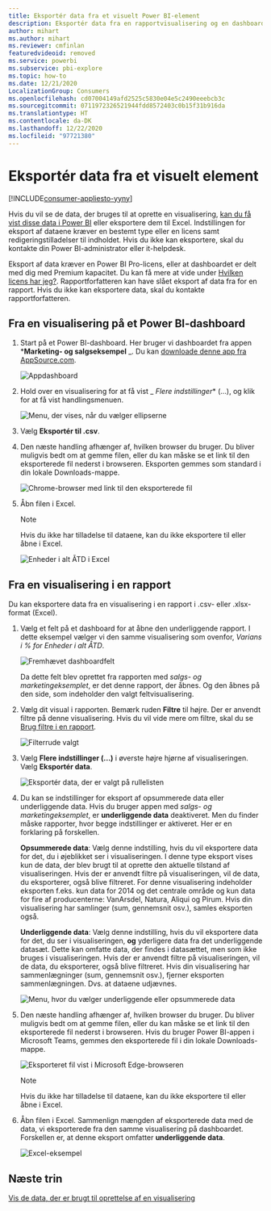 ```yaml
---
title: Eksportér data fra et visuelt Power BI-element
description: Eksportér data fra en rapportvisualisering og en dashboardvisualisering, og få dem vist i Excel.
author: mihart
ms.author: mihart
ms.reviewer: cmfinlan
featuredvideoid: removed
ms.service: powerbi
ms.subservice: pbi-explore
ms.topic: how-to
ms.date: 12/21/2020
LocalizationGroup: Consumers
ms.openlocfilehash: cd07004149afd2525c5830e04e5c2490eeebcb3c
ms.sourcegitcommit: 0711972326521944fdd8572403c0b15f31b916da
ms.translationtype: HT
ms.contentlocale: da-DK
ms.lasthandoff: 12/22/2020
ms.locfileid: "97721380"
---
```

# <a name="export-data-from-a-visual"></a>Eksportér data fra et visuelt element

[!INCLUDE[consumer-appliesto-yyny](../includes/consumer-appliesto-yyny.md)]


Hvis du vil se de data, der bruges til at oprette en visualisering, [kan du få vist disse data i Power BI](end-user-show-data.md) eller eksportere dem til Excel. Indstillingen for eksport af dataene kræver en bestemt type eller en licens samt redigeringstilladelser til indholdet. Hvis du ikke kan eksportere, skal du kontakte din Power BI-administrator eller it-helpdesk. 

Eksport af data kræver en Power BI Pro-licens, eller at dashboardet er delt med dig med Premium kapacitet. Du kan få mere at vide under [Hvilken licens har jeg?](end-user-license.md). Rapportforfatteren kan have slået eksport af data fra for en rapport. Hvis du ikke kan eksportere data, skal du kontakte rapportforfatteren.


## <a name="from-a-visual-on-a-power-bi-dashboard"></a>Fra en visualisering på et Power BI-dashboard

1. Start på et Power BI-dashboard. Her bruger vi dashboardet fra appen ***Marketing- og salgseksempel** _. Du kan [downloade denne app fra AppSource.com](https://appsource.microsoft.com/en-us/product/power-bi/microsoft-retail-analysis-sample.salesandmarketingsample
).

    ![Appdashboard](media/end-user-export/power-bi-dashboard.png)

2. Hold over en visualisering for at få vist _ *Flere indstillinger** (...), og klik for at få vist handlingsmenuen.

    ![Menu, der vises, når du vælger ellipserne](media/end-user-export/power-bi-option-menu.png)

3. Vælg **Eksportér til .csv**.

4. Den næste handling afhænger af, hvilken browser du bruger. Du bliver muligvis bedt om at gemme filen, eller du kan måske se et link til den eksporterede fil nederst i browseren. Eksporten gemmes som standard i din lokale Downloads-mappe. 

    ![Chrome-browser med link til den eksporterede fil](media/end-user-export/power-bi-dashboards-export.png)

5. Åbn filen i Excel. 

    > [!NOTE]
    > Hvis du ikke har tilladelse til dataene, kan du ikke eksportere til eller åbne i Excel.  

    ![Enheder i alt ÅTD i Excel](media/end-user-export/power-bi-excel.png)


## <a name="from-a-visual-in-a-report"></a>Fra en visualisering i en rapport
Du kan eksportere data fra en visualisering i en rapport i .csv- eller .xlsx-format (Excel). 

1. Vælg et felt på et dashboard for at åbne den underliggende rapport.  I dette eksempel vælger vi den samme visualisering som ovenfor, *Varians i % for Enheder i alt ÅTD*. 

    ![Fremhævet dashboardfelt](media/end-user-export/power-bi-export-tile.png)

    Da dette felt blev oprettet fra rapporten med *salgs- og marketingeksemplet*, er det denne rapport, der åbnes. Og den åbnes på den side, som indeholder den valgt feltvisualisering. 

2. Vælg dit visual i rapporten. Bemærk ruden **Filtre** til højre. Der er anvendt filtre på denne visualisering. Hvis du vil vide mere om filtre, skal du se [Brug filtre i en rapport](end-user-report-filter.md).

    ![Filterrude valgt](media/end-user-export/power-bi-export-filter-pane.png)


3. Vælg **Flere indstillinger (...)** i øverste højre hjørne af visualiseringen. Vælg **Eksportér data**.

    ![Eksportér data, der er valgt på rullelisten](media/end-user-export/power-bi-export-reports.png)

4. Du kan se indstillinger for eksport af opsummerede data eller underliggende data. Hvis du bruger appen med *salgs- og marketingeksemplet*, er **underliggende data** deaktiveret. Men du finder måske rapporter, hvor begge indstillinger er aktiveret. Her er en forklaring på forskellen.

    **Opsummerede data**: Vælg denne indstilling, hvis du vil eksportere data for det, du i øjeblikket ser i visualiseringen.  I denne type eksport vises kun de data, der blev brugt til at oprette den aktuelle tilstand af visualiseringen. Hvis der er anvendt filtre på visualiseringen, vil de data, du eksporterer, også blive filtreret. For denne visualisering indeholder eksporten f.eks. kun data for 2014 og det centrale område og kun data for fire af producenterne: VanArsdel, Natura, Aliqui og Pirum. Hvis din visualisering har samlinger (sum, gennemsnit osv.), samles eksporten også. 
  

    **Underliggende data**: Vælg denne indstilling, hvis du vil eksportere data for det, du ser i visualiseringen, **og** yderligere data fra det underliggende datasæt.  Dette kan omfatte data, der findes i datasættet, men som ikke bruges i visualiseringen. Hvis der er anvendt filtre på visualiseringen, vil de data, du eksporterer, også blive filtreret.  Hvis din visualisering har sammenlægninger (sum, gennemsnit osv.), fjerner eksporten sammenlægningen. Dvs. at dataene udjævnes. 

    ![Menu, hvor du vælger underliggende eller opsummerede data](media/end-user-export/power-bi-export-underlying.png)

5. Den næste handling afhænger af, hvilken browser du bruger. Du bliver muligvis bedt om at gemme filen, eller du kan måske se et link til den eksporterede fil nederst i browseren. Hvis du bruger Power BI-appen i Microsoft Teams, gemmes den eksporterede fil i din lokale Downloads-mappe. 

    ![Eksporteret fil vist i Microsoft Edge-browseren](media/end-user-export/power-bi-export-edge-screen.png)

    > [!NOTE]
    > Hvis du ikke har tilladelse til dataene, kan du ikke eksportere til eller åbne i Excel.  


6. Åbn filen i Excel. Sammenlign mængden af eksporterede data med de data, vi eksporterede fra den samme visualisering på dashboardet. Forskellen er, at denne eksport omfatter **underliggende data**. 

    ![Excel-eksempel](media/end-user-export/power-bi-underlying.png)

## <a name="next-steps"></a>Næste trin

[Vis de data, der er brugt til oprettelse af en visualisering](end-user-show-data.md)
